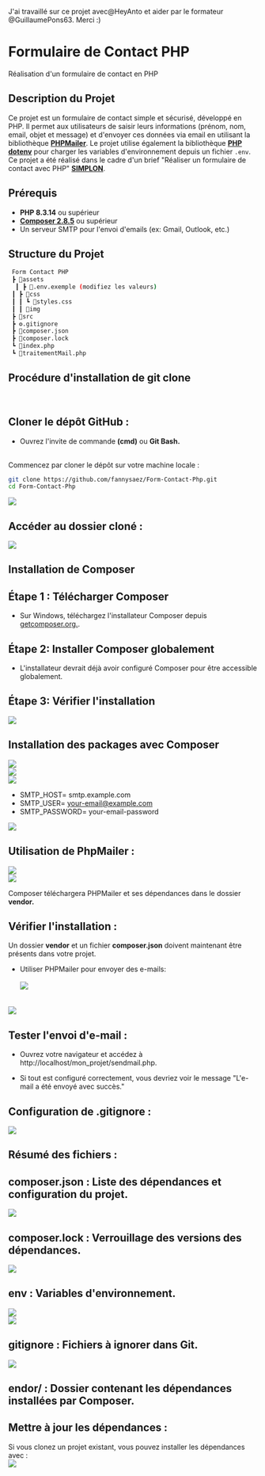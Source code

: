J'ai travaillé sur ce projet avec@HeyAnto et aider par le formateur @GuillaumePons63. Merci :)

# Formulaire de Contact PHP
Réalisation d'un formulaire de contact en PHP

## Description du Projet

Ce projet est un formulaire de contact simple et sécurisé, développé en PHP. Il permet aux utilisateurs de saisir leurs informations (prénom, nom, email, objet et message) et d'envoyer ces données via email en utilisant la bibliothèque [**PHPMailer**](https://github.com/PHPMailer/PHPMailer). Le projet utilise également la bibliothèque [**PHP dotenv**](https://github.com/vlucas/phpdotenv) pour charger les variables d'environnement depuis un fichier `.env`. Ce projet a été réalisé dans le cadre d'un brief "Réaliser un formulaire de contact avec PHP" [**SIMPLON**](https://www.simplon.co/).

## Prérequis

* **PHP 8.3.14** ou supérieur
* [**Composer 2.8.5**](https://getcomposer.org/) ou supérieur
* Un serveur SMTP pour l'envoi d'emails (ex: Gmail, Outlook, etc.)

## Structure du Projet

```bash
 Form Contact PHP
 ┣ 📂assets
  ┃ ┣ 📜.env.exemple (modifiez les valeurs)
 ┃ ┣ 📂css
 ┃ ┃ ┗ 📝styles.css
 ┃ ┃ 📂img
 ┣ 📁src
 ┣ ⚙️.gitignore
 ┣ 📜composer.json
 ┣ 📜composer.lock
 ┗ 📄index.php
 ┗ 📄traitementMail.php
```

## Procédure d'installation de git clone
<br>


## Cloner le dépôt GitHub :
- Ouvrez l'invite de commande <b>(cmd)</b> ou <b>Git Bash.</b><br><br>

Commencez par cloner le dépôt sur votre machine locale :

```bash
git clone https://github.com/fannysaez/Form-Contact-Php.git
cd Form-Contact-Php
```
  <img src="/assets/img/Depot Git/screenshot.png"></br>

## Accéder au dossier cloné :
<img src="/assets/img/Depot Git/screenshot-1.png"></br>

## Installation de Composer <br>

## Étape 1 : Télécharger Composer <br>
- Sur Windows, téléchargez l'installateur Composer depuis [getcomposer.org.](https://getcomposer.org/Composer-Setup.exe). <br>

## Étape 2: Installer Composer globalement
- L'installateur devrait déjà avoir configuré Composer pour être accessible globalement.</b><br>

## Étape 3: Vérifier l'installation
<img src="/assets/img/composer-packages/screenshot-2.png"></br>

## Installation des packages avec Composer <br>
<img src="/assets/img/composer-packages/screenshot-3.png"></br>
<img src="/assets/img/phpMailer/screenshot-4.png"></br>
<img src="/assets/img/phpMailer/screenshot-5.png"></br>

- SMTP_HOST= smtp.example.com</br>
- SMTP_USER= your-email@example.com</br>
- SMTP_PASSWORD= your-email-password</br>

<img src="/assets/img/Variables env/screenshot-6.png"></br>

## Utilisation de PhpMailer : </br>
<img src="/assets/img/Variables env/screenshot-7.png"></br>
<img src="/assets/img/Variables env/screenshot-8.png"></br>

Composer téléchargera PHPMailer et ses dépendances dans le dossier <b>vendor.</b><br>

## Vérifier l'installation :<br>
Un dossier <b>vendor</b> et un fichier <b>composer.json</b> doivent maintenant être présents dans votre projet.<br>
- Utiliser PHPMailer pour envoyer des e-mails:<br><br>
<img src="/assets/img/composer-packages/screenshot-3-1.png"></br><br>

<img src="/assets/img/phpMailer/screenshot-5-1.png"><br>

## Tester l'envoi d'e-mail :<br>

* Ouvrez votre navigateur et accédez à http://localhost/mon_projet/sendmail.php.<br>

* Si tout est configuré correctement, vous devriez voir le message "L'e-mail a été envoyé avec succès."<br>

## Configuration de .gitignore : </br>
<img src="/assets/img/gitignore/screenshot-9.png"></br>

## Résumé des fichiers : </br>

## composer.json : Liste des dépendances et configuration du projet.</br>
<img src="/assets/img/composer-packages/composer-jason.png"></br>

## composer.lock : Verrouillage des versions des dépendances.
<img src="/assets/img/composer-packages/composer-lock.png"></br>

## env : Variables d'environnement.</br>
<img src="/assets/img/Variables env/env.png"></br>
<img src="/assets/img/Variables env/env-example.png"></br>

## gitignore : Fichiers à ignorer dans Git.</br>
<img src="/assets/img/gitignore/screenshot-9-1.png"></br>

## endor/ : Dossier contenant les dépendances installées par Composer.</br>

## Mettre à jour les dépendances :</br>
Si vous clonez un projet existant, vous pouvez installer les dépendances avec :<br>
<img src="/assets/img/gitignore/screenshot-10.png"></br>